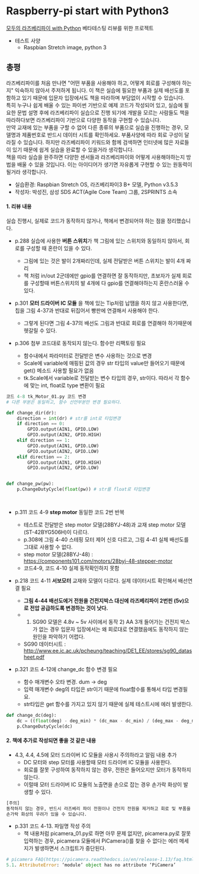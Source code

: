 # Raspberry-pi start with Python3
[모두의 라즈베리파이 with Python](http://www.kyobobook.co.kr/product/detailViewKor.laf?ejkGb=KOR&mallGb=KOR&barcode=9791187345190) 베타테스팅 리뷰를 위한 프로젝트

* 테스트 사양
  - Raspbian Stretch image, python 3

## 총평
 라즈베리파이를 처음 만나면 "어떤 부품을 사용해야 하고, 어떻게 회로를 구성해야 하는지" 익숙하지 않아서 주저하게 됩니다. 
이 책은 실습에 필요한 부품과 실제 배선도를 포함하고 있기 때문에 입문자 입장에서도 책을 따라하며 부담없이 시작할 수 있습니다.<br />
 특히 누구나 쉽게 배울 수 있는 파이썬 기반으로 예제 코드가 작성되어 있고, 실습에 필요한 문법 설명 후에 라즈베리파이 실습으로 진행
되기에 개발을 모르는 사람들도 책을 따라하다보면 라즈베리파이 기반으로 다양한 동작을 구현할 수 있습니다.<br />
 만약 교재에 있는 부품을 구할 수 없어 다른 종류의 부품으로 실습을 진행하는 경우, 모델명과 제품번호로 반드시 데이터 시트를 
확인하세요. 부품사양에 따라 회로 구성이 달라질 수 있습니다. 하지만 라즈베리파이 키워드와 함께 검색하면 인터넷에 많은 자료들이 있기 때문에
쉽게 실습을 완료할 수 있을거라 생각합니다. <br />
 책을 따라 실습을 완주하면 다양한 센서들과 라즈베리파이와 어떻게 사용해야하는지 방법을 배울 수 있을 것입니다. 이는 아이디어가 생기면 
자유롭게 구현할 수 있는 원동력이 될거라 생각합니다.

* 실습환경: Raspbian Stretch OS, 라즈베리파이3 B+ 모델, Python v3.5.3 
* 작성자: 박성진, 삼성 SDS ACT(Agile Core Team) 그룹, 2SPRINTS 소속   

####  1. 리뷰 내용
실습 진행시, 실제로 코드가 동작하지 않거나, 책에서 변경되어야 하는 점을 정리했습니다.

* p.288 실습에 사용한 **버튼 스위치**가 책 그림에 있는 스위치와 동일하지 않아서, 회로를 구성할 때 혼란이 있을 수 있다.
  - 그림에 있는 것은 발이 2개짜리인데, 실제 전달받은 버튼 스위치는 발이 4개 짜리
  - 책 처럼 in/out 2군데에만 gpio를 연결하면 잘 동작하지만, 초보자가 실제 회로를 구성할때 버튼스위치의 발 4개에 다 gpio를
   연결해야하는지 혼란스러울 수 있다.
  
* p.301 **모터 드라이버 IC 모듈** 을 책에 있는 Tip처럼 납땜을 하지 않고 사용한다면, 칩을 그림 4-37과 반대로 뒤집어서 
 빵판에 연결해서 사용해야 한다.
  - 그렇게 된다면 그림 4-37의 배선도 그림과 반대로 회로를 연결해야 하기때문에 헷갈릴 수 있다. 

* p.306 첨부 코드대로 동작되지 않는다. 함수만 리팩토링 필요
  - 함수내에서 파라미터로 전달받은 변수 사용하는 것으로 변경
  - Scale에 variable에 매핑된 값의 경우 str 타입의 value만 들어오기 때문에 get() 메소드 사용할 필요가 없음
  - tk.Scale에서 variable로 전달받는 변수 타입의 경우, str이다. 따라서 각 함수에 맞는 int, float로 type 변환이 필요
```python
코드 4-8 tk_Motor_01.py 코드 변경
# 다른 부분은 동일하고, 함수 선언부분만 변경 필요하다.

def change_dir(dr):
    direction = int(dr) # str를 int로 타입변경
    if direction == 0:
        GPIO.output(AIN1, GPIO.LOW)
        GPIO.output(AIN2, GPIO.HIGH)
    elif direction == 1:
        GPIO.output(AIN1, GPIO.LOW)
        GPIO.output(AIN2, GPIO.LOW)
    elif direction == 2:
        GPIO.output(AIN1, GPIO.HIGH)
        GPIO.output(AIN2, GPIO.LOW)


def change_pw(pw):
    p.ChangeDutyCycle(float(pw)) # str를 float로 타입변경

    
```

* p.311 코드 4-9 **step motor** 동일한 코드 2번 반복
  - 테스트로 전달받은 step motor 모델(28BYJ-48)과 교재 step motor 모델(ST-42BYG506H)이 다르다.
  - p.308에 그림 4-40 스테핑 모터 제어 신호 다르고, 그림 4-41 실체 배선도를 그대로 사용할 수 없다.
  - step motor 모델(28BYJ-48) : https://components101.com/motors/28byj-48-stepper-motor
  - 코드4-9, 코드 4-10 실제 동작확인하지 못함

* p.218 코드 4-11 **서보모터** 교재와 모델이 다르다. 실제 데이터시트 확인해서 배선연결 필요
  - **그림 4-44 배선도에거 전원을 건전지박스 대신에 라즈베리파이 2번핀 (5v)으로 전압 공급하도록 변경하는 것이 낫다.**
  - 1) SG90 모델은 4.8v ~ 5v 사이에서 동작 2) AA 3개 들어가는 건전지 박스가 없는 경우 입문자 입장에서는 왜 회로대로 연결했음에도
    동작하지 않는 원인을 파악하기 어렵다.
  - SG90 데이터시트 : http://www.ee.ic.ac.uk/pcheung/teaching/DE1_EE/stores/sg90_datasheet.pdf

* p.321 코드 4-12에 change_dc 함수 변경 필요
  - 함수 매개변수 오타 변경. dum -> deg
  - 입력 매개변수 deg의 타입은 str이기 때문에 float함수를 통해서 타입 변경필요.
  - str타입은 get 함수를 가지고 있지 않기 때문에 실제 테스트시에 에러 발생한다.
```python
def change_dc(deg):
    dc = ((float(deg) - deg_min) * (dc_max - dc_min) / (deg_max - deg_min) + dc_min)
    p.ChangeDutyCycle(dc)
```

#### 2. 책에 추가로 작성되면 좋을 것 같은 내용
* 4.3, 4.4, 4.5에 모터 드라이버 IC 모듈을 사용시 주의하라고 알림 내용 추가
  - DC 모터와 step 모터를 사용할때 모터 드라이버 IC 모듈을 사용한다.
  - 회로를 잘못 구성하여 동작하지 않는 경우, 전원은 들어오지만 모터가 동작하지 않는다.
  - 이럴때 모터 드라이버 IC 모듈의 노출면을 손으로 잡는 경우 손가락 화상이 발생할 수 있다.
```python
[주의]
동작하지 않는 경우, 반드시 라즈베리 파이 전원이나 건전지 전원을 제거하고 회로 및 부품을 확인하시오.
손가락 화상의 우려가 있을 수 있습니다.
```
* p.331 코드 4-13. 파일명 작성 주의
  - 책 내용처럼 picamera_01.py로 하면 아무 문제 없지만, picamera.py로 잘못 입력하는 경우,
picamera 모듈에서 PiCamera()를 찾을 수 없다는 에러 메세지가 발생하면서 스크립트가 중단된다.
```python
# picamera FAQ(https://picamera.readthedocs.io/en/release-1.13/faq.html)
5.1. AttributeError: ‘module’ object has no attribute ‘PiCamera’
```